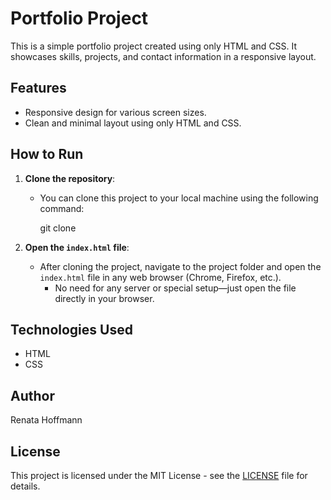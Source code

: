 # Portfolio Project

This is a simple portfolio project created using only HTML and CSS. It showcases skills, projects, and contact information in a responsive layout.

## Features

- Responsive design for various screen sizes.
- Clean and minimal layout using only HTML and CSS.


## How to Run

1. **Clone the repository**:
   - You can clone this project to your local machine using the following command:
   
     git clone <repository-url>
   

2. **Open the `index.html` file**:
   - After cloning the project, navigate to the project folder and open the `index.html` file in any web browser (Chrome, Firefox, etc.).
     - No need for any server or special setup—just open the file directly in your browser.

## Technologies Used

- HTML
- CSS


## Author

Renata Hoffmann

## License

This project is licensed under the MIT License - see the [LICENSE](LICENSE) file for details.
